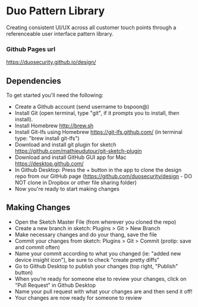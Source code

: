 # Duo Pattern Library
Creating consistent UI/UX across all customer touch points through a referenceable user interface pattern library.
### Github Pages url
https://duosecurity.github.io/design/

## Dependencies
To get started you'll need the following:
- Create a Github account (send username to bspoon@)
- Install Git (open terminal, type "git", if it prompts you to install, then install).
- Install Homebrew http://brew.sh
- Install Git-lfs using Homebrew https://git-lfs.github.com/ (in terminal type: "brew install git-lfs")
- Download and install git plugin for sketch https://github.com/mathieudutour/git-sketch-plugin
- Download and install GitHub GUI app for Mac https://desktop.github.com/
- In Github Desktop: Press the + button in the app to clone the design repo from our GitHub page (https://github.com/duosecurity/design - DO NOT clone in Dropbox or other file sharing folder)
- Now you're ready to start making changes

## Making Changes
- Open the Sketch Master File (from wherever you cloned the repo)
- Create a new branch in sketch: Plugins > Git > New Branch
- Make necessary changes and do your thang, save the file
- Commit your changes from sketch: Plugins > Git > Commit (protip: save and commit often)
- Name your commit according to what you changed (ie: "added new device insight icon"), be sure to check "create pretty diffs"
- Go to Github Desktop to publish your changes (top right, "Publish" button)
- When you’re ready for someone else to review your changes, click on "Pull Request" in Github Desktop
- Name your pull request with what your changes are and then send it off!
- Your changes are now ready for someone to review
